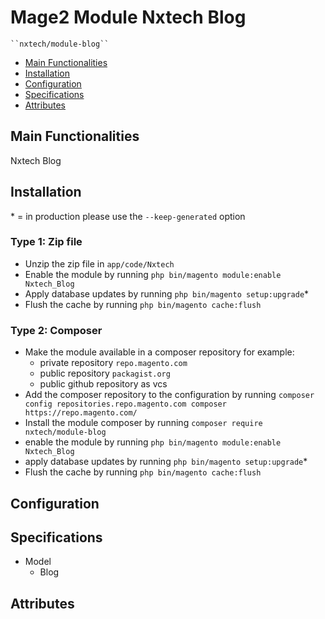 # Mage2 Module Nxtech Blog

    ``nxtech/module-blog``

 - [Main Functionalities](#markdown-header-main-functionalities)
 - [Installation](#markdown-header-installation)
 - [Configuration](#markdown-header-configuration)
 - [Specifications](#markdown-header-specifications)
 - [Attributes](#markdown-header-attributes)


## Main Functionalities
Nxtech Blog

## Installation
\* = in production please use the `--keep-generated` option

### Type 1: Zip file

 - Unzip the zip file in `app/code/Nxtech`
 - Enable the module by running `php bin/magento module:enable Nxtech_Blog`
 - Apply database updates by running `php bin/magento setup:upgrade`\*
 - Flush the cache by running `php bin/magento cache:flush`

### Type 2: Composer

 - Make the module available in a composer repository for example:
    - private repository `repo.magento.com`
    - public repository `packagist.org`
    - public github repository as vcs
 - Add the composer repository to the configuration by running `composer config repositories.repo.magento.com composer https://repo.magento.com/`
 - Install the module composer by running `composer require nxtech/module-blog`
 - enable the module by running `php bin/magento module:enable Nxtech_Blog`
 - apply database updates by running `php bin/magento setup:upgrade`\*
 - Flush the cache by running `php bin/magento cache:flush`


## Configuration




## Specifications

 - Model
	- Blog


## Attributes



